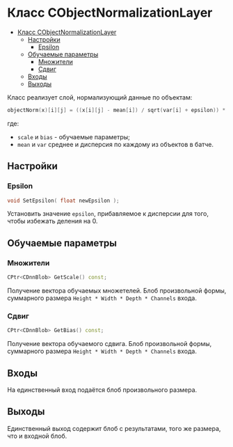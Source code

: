 # Класс CObjectNormalizationLayer

<!-- TOC -->

- [Класс CObjectNormalizationLayer](#класс-cobjectnormalizationlayer)
    - [Настройки](#настройки)
        - [Epsilon](#epsilon)
    - [Обучаемые параметры](#обучаемые-параметры)
        - [Множители](#множители)
        - [Сдвиг](#сдвиг)
    - [Входы](#входы)
    - [Выходы](#выходы)

<!-- /TOC -->

Класс реализует слой, нормализующий данные по объектам:

```c++
objectNorm(x)[i][j] = ((x[i][j] - mean[i]) / sqrt(var[i] + epsilon)) * scale[j] + bias[j]
```

где:

- `scale` и `bias` - обучаемые параметры;
- `mean` и `var` среднее и дисперсия по каждому из объектов в батче.

## Настройки

### Epsilon

```c++
void SetEpsilon( float newEpsilon );
```

Установить значение `epsilon`, прибавляемое к дисперсии для того, чтобы избежать деления на 0.

## Обучаемые параметры

### Множители

```c++
CPtr<CDnnBlob> GetScale() const;
```

Получение вектора обучаемых множетелей. Блоб произвольной формы, суммарного размера `Height * Width * Depth * Channels` входа.

### Сдвиг

```c++
CPtr<CDnnBlob> GetBias() const;
```

Получение вектора обучаемого сдвига. Блоб произвольной формы, суммарного размера `Height * Width * Depth * Channels` входа.

## Входы

На единственный вход подаётся блоб произвольного размера.

## Выходы

Единственный выход содержит блоб с результатами, того же размера, что и входной блоб.

